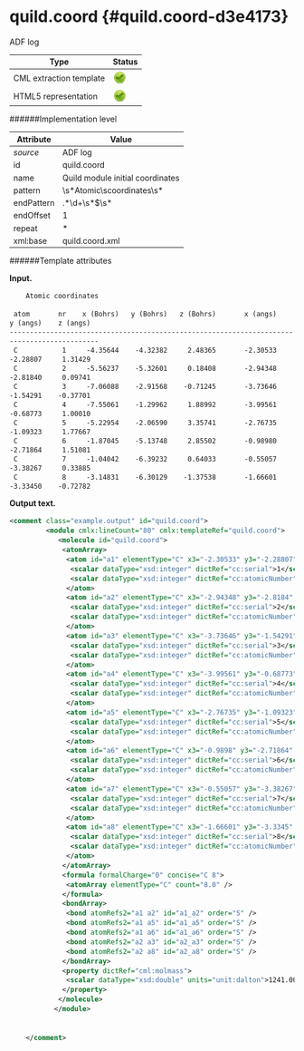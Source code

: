# quild.coord {#quild.coord-d3e4173}

ADF log

| Type                                                                                                                                                                                                  | Status                                                                                                                                                                                                |
|----|----|
| CML extraction template                                                                                                                                                                               | ![](/imgs/Total.png)                                                                                                                                                                                  |
| HTML5 representation                                                                                                                                                                                  | ![](/imgs/Total.png)                                                                                                                                                                                  |

######Implementation level

| Attribute                                                                                                                                                                                             | Value                                                                                                                                                                                                 |
|----|----|
| *source*                                                                                                                                                                                              | ADF log                                                                                                                                                                                               |
| id                                                                                                                                                                                                    | quild.coord                                                                                                                                                                                           |
| name                                                                                                                                                                                                  | Quild module initial coordinates                                                                                                                                                                      |
| pattern                                                                                                                                                                                               | \\s\*Atomic\\scoordinates\\s\*                                                                                                                                                                        |
| endPattern                                                                                                                                                                                            | .\*\\d+\\s\*\$\\s\*                                                                                                                                                                                   |
| endOffset                                                                                                                                                                                             | 1                                                                                                                                                                                                     |
| repeat                                                                                                                                                                                                | \*                                                                                                                                                                                                    |
| xml:base                                                                                                                                                                                              | quild.coord.xml                                                                                                                                                                                       |

######Template attributes

**Input.**

        Atomic coordinates

     atom       nr    x (Bohrs)   y (Bohrs)   z (Bohrs)       x (angs)    y (angs)    z (angs)
    --------------------------------------------------------------------------------------------
     C           1     -4.35644    -4.32382     2.48365       -2.30533    -2.28807     1.31429
     C           2     -5.56237    -5.32601     0.18408       -2.94348    -2.81840     0.09741
     C           3     -7.06088    -2.91568    -0.71245       -3.73646    -1.54291    -0.37701
     C           4     -7.55061    -1.29962     1.88992       -3.99561    -0.68773     1.00010
     C           5     -5.22954    -2.06590     3.35741       -2.76735    -1.09323     1.77667
     C           6     -1.87045    -5.13748     2.85502       -0.98980    -2.71864     1.51081
     C           7     -1.04042    -6.39232     0.64033       -0.55057    -3.38267     0.33885
     C           8     -3.14831    -6.30129    -1.37538       -1.66601    -3.33450    -0.72782
        
        

**Output text.**

```xml
<comment class="example.output" id="quild.coord">
         <module cmlx:lineCount="80" cmlx:templateRef="quild.coord">
            <molecule id="quild.coord">
             <atomArray>
              <atom id="a1" elementType="C" x3="-2.30533" y3="-2.28807" z3="1.31429">
               <scalar dataType="xsd:integer" dictRef="cc:serial">1</scalar>
               <scalar dataType="xsd:integer" dictRef="cc:atomicNumber">6</scalar>
              </atom>
              <atom id="a2" elementType="C" x3="-2.94348" y3="-2.8184" z3="0.09741">
               <scalar dataType="xsd:integer" dictRef="cc:serial">2</scalar>
               <scalar dataType="xsd:integer" dictRef="cc:atomicNumber">6</scalar>
              </atom>
              <atom id="a3" elementType="C" x3="-3.73646" y3="-1.54291" z3="-0.37701">
               <scalar dataType="xsd:integer" dictRef="cc:serial">3</scalar>
               <scalar dataType="xsd:integer" dictRef="cc:atomicNumber">6</scalar>
              </atom>
              <atom id="a4" elementType="C" x3="-3.99561" y3="-0.68773" z3="1.0001">
               <scalar dataType="xsd:integer" dictRef="cc:serial">4</scalar>
               <scalar dataType="xsd:integer" dictRef="cc:atomicNumber">6</scalar>
              </atom>
              <atom id="a5" elementType="C" x3="-2.76735" y3="-1.09323" z3="1.77667">
               <scalar dataType="xsd:integer" dictRef="cc:serial">5</scalar>
               <scalar dataType="xsd:integer" dictRef="cc:atomicNumber">6</scalar>
              </atom>
              <atom id="a6" elementType="C" x3="-0.9898" y3="-2.71864" z3="1.51081">
               <scalar dataType="xsd:integer" dictRef="cc:serial">6</scalar>
               <scalar dataType="xsd:integer" dictRef="cc:atomicNumber">6</scalar>
              </atom>
              <atom id="a7" elementType="C" x3="-0.55057" y3="-3.38267" z3="0.33885">
               <scalar dataType="xsd:integer" dictRef="cc:serial">7</scalar>
               <scalar dataType="xsd:integer" dictRef="cc:atomicNumber">6</scalar>
              </atom>
              <atom id="a8" elementType="C" x3="-1.66601" y3="-3.3345" z3="-0.72782">
               <scalar dataType="xsd:integer" dictRef="cc:serial">8</scalar>
               <scalar dataType="xsd:integer" dictRef="cc:atomicNumber">6</scalar>
              </atom>
             </atomArray>
             <formula formalCharge="0" concise="C 8">
              <atomArray elementType="C" count="8.0" />
             </formula>
             <bondArray>
              <bond atomRefs2="a1 a2" id="a1_a2" order="S" />
              <bond atomRefs2="a1 a5" id="a1_a5" order="S" />
              <bond atomRefs2="a1 a6" id="a1_a6" order="S" />
              <bond atomRefs2="a2 a3" id="a2_a3" order="S" />
              <bond atomRefs2="a2 a8" id="a2_a8" order="S" />           
             </bondArray>
             <property dictRef="cml:molmass">
              <scalar dataType="xsd:double" units="unit:dalton">1241.0054</scalar>
             </property>
            </molecule>
           </module>
    
    
    </comment>
```
